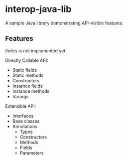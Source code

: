 # interop-java-lib

A sample Java library demonstrating API-visible features.

## Features

_Italics_ is not implemented yet.

Directly Callable API:

* Static fields
* Static methods
* Constructors
* Instance fields
* Instance methods
* Varargs

Extensible API:

* Interfaces
* Base classes
* Annotations
  * Types
  * Constructors
  * Methods
  * Fields
  * Parameters
